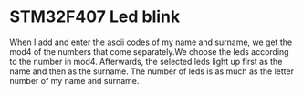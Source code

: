 # STM32F407 Led blink 

When I add and enter the ascii codes of my name and surname, we get the mod4 of the numbers that come separately.We choose the leds according to the number in mod4. Afterwards, the selected leds light up first as the name and then as the surname. The number of leds is as much as the letter number of my name and surname.
